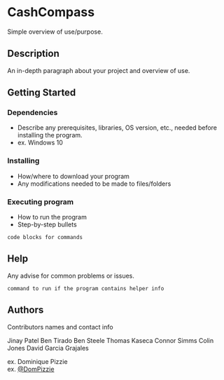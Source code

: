 # CashCompass

Simple overview of use/purpose.

## Description

An in-depth paragraph about your project and overview of use.

## Getting Started

### Dependencies

* Describe any prerequisites, libraries, OS version, etc., needed before installing the program.
* ex. Windows 10

### Installing

* How/where to download your program
* Any modifications needed to be made to files/folders

### Executing program

* How to run the program
* Step-by-step bullets
```
code blocks for commands
```

## Help

Any advise for common problems or issues.
```
command to run if the program contains helper info
```

## Authors

Contributors names and contact info

Jinay Patel
Ben Tirado
Ben Steele
Thomas Kaseca
Connor Simms
Colin Jones
David Garcia Grajales

ex. Dominique Pizzie  
ex. [@DomPizzie](https://twitter.com/dompizzie)


